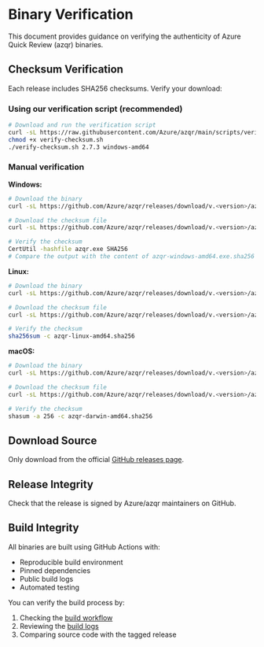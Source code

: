 # Binary Verification

This document provides guidance on verifying the authenticity of Azure Quick Review (azqr) binaries.

## Checksum Verification

Each release includes SHA256 checksums. Verify your download:

### Using our verification script (recommended)

```bash
# Download and run the verification script
curl -sL https://raw.githubusercontent.com/Azure/azqr/main/scripts/verify-checksum.sh -o verify-checksum.sh
chmod +x verify-checksum.sh
./verify-checksum.sh 2.7.3 windows-amd64
```

### Manual verification

**Windows:**
```bash
# Download the binary
curl -sL https://github.com/Azure/azqr/releases/download/v.<version>/azqr-windows-amd64.exe -o azqr.exe

# Download the checksum file
curl -sL https://github.com/Azure/azqr/releases/download/v.<version>/azqr-windows-amd64.exe.sha256 -o azqr-windows-amd64.exe.sha256

# Verify the checksum
CertUtil -hashfile azqr.exe SHA256
# Compare the output with the content of azqr-windows-amd64.exe.sha256
```

**Linux:**
```bash
# Download the binary
curl -sL https://github.com/Azure/azqr/releases/download/v.<version>/azqr-linux-amd64 -o azqr

# Download the checksum file
curl -sL https://github.com/Azure/azqr/releases/download/v.<version>/azqr-linux-amd64.sha256 -o azqr-linux-amd64.sha256

# Verify the checksum
sha256sum -c azqr-linux-amd64.sha256
```

**macOS:**
```bash
# Download the binary
curl -sL https://github.com/Azure/azqr/releases/download/v.<version>/azqr-darwin-amd64 -o azqr

# Download the checksum file
curl -sL https://github.com/Azure/azqr/releases/download/v.<version>/azqr-darwin-amd64.sha256 -o azqr-darwin-amd64.sha256

# Verify the checksum
shasum -a 256 -c azqr-darwin-amd64.sha256
```

## Download Source

Only download from the official [GitHub releases page](https://github.com/Azure/azqr/releases).

## Release Integrity

Check that the release is signed by Azure/azqr maintainers on GitHub.

## Build Integrity

All binaries are built using GitHub Actions with:
- Reproducible build environment
- Pinned dependencies
- Public build logs
- Automated testing

You can verify the build process by:
1. Checking the [build workflow](.github/workflows/build.yml)
2. Reviewing the [build logs](https://github.com/Azure/azqr/actions/workflows/build.yml)
3. Comparing source code with the tagged release